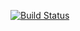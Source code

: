 [![Build Status](https://travis-ci.org/pengbins/CocoapodStat.svg?branch=master)](https://travis-ci.org/pengbins/CocoapodStat)

